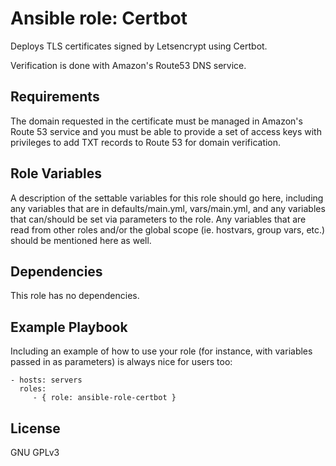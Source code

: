 Ansible role: Certbot
=========

Deploys TLS certificates signed by Letsencrypt using Certbot.

Verification is done with Amazon's Route53 DNS service.

Requirements
------------

The domain requested in the certificate must be managed in Amazon's Route 53 service and you must be able to provide a set of access keys with privileges to add TXT records to Route 53 for domain verification.

Role Variables
--------------

A description of the settable variables for this role should go here, including any variables that are in defaults/main.yml, vars/main.yml, and any variables that can/should be set via parameters to the role. Any variables that are read from other roles and/or the global scope (ie. hostvars, group vars, etc.) should be mentioned here as well.

Dependencies
------------

This role has no dependencies.

Example Playbook
----------------

Including an example of how to use your role (for instance, with variables passed in as parameters) is always nice for users too:

    - hosts: servers
      roles:
         - { role: ansible-role-certbot }

License
-------

GNU GPLv3
